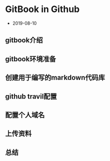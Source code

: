 # GitBook in Github
- 2019-08-10

## gitbook介绍

## gitbook环境准备

## 创建用于编写的markdown代码库

## github travil配置

## 配置个人域名

## 上传资料

## 总结


